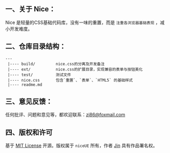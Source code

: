 
## 一、关于 Nice：

Nice 是轻量的CSS基础代码库，没有一味的重置，而是 `注重各浏览器基础表现` ，减小开发难度。

## 二、仓库目录结构：
    
    ---
     |---- build/         nice.css的分离及开发备注
     |---- ext/           nice.css的扩展目录，实现兼容的表单与按钮美化
     |---- test/          测试文件
     |---- nice.css       包含`重置`、`表单`、`HTML5` 的基础样式
     |---- readme.md     

## 三、意见反馈：

任何批评、问题和意见等，都欢迎联系：[zj86@foxmail.com](mailto:zj86@foxmail.com)

## 四、版权和许可

基于 [MIT License](http://en.wikipedia.org/wiki/MIT_License "WikiPedia 中关于 MIT License 的描述") 开源。版权属于 `niceUE` 所有，作者 [Jin](http://www.niceue.com) 具有作品署名权。
